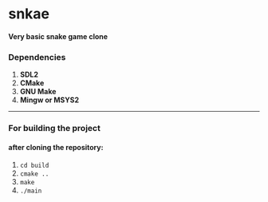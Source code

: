 # snkae
#### Very basic snake game clone


### Dependencies
1. **SDL2**
2. **CMake**
3. **GNU Make**
4. **Mingw or MSYS2**

---

### For building the project
#### after cloning the repository:
1. `cd build`
2. `cmake ..`
3. `make`
4. `./main`
